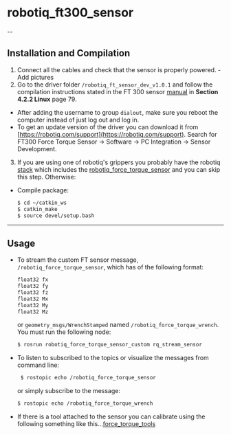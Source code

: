 # robotiq_ft300_sensor


--

## Installation and Compilation
  1. Connect all the cables and check that the sensor is properly powered. 
    - Add pictures
  2. Go to the driver folder `/robotiq_ft_sensor_dev_v1.0.1` and follow the compilation instructions stated in the FT 300 sensor [manual](https://assets.robotiq.com/website-assets/support_documents/document/FT_Sensor_Instruction_Manual_PDF_20181218.pdf) in **Section 4.2.2 Linux** page 79. 
  - After adding the username to group ```dialout```, make sure you reboot the computer instead of just log out and log in.
  - To get an update version of the driver you can download it from [https://robotiq.com/support](https://robotiq.com/support). Search for FT300 Force Torque Sensor -> Software -> PC Integration -> Sensor Development. 
   
  3. If you are using one of robotiq's grippers you probably have the robotiq [stack](https://github.com/ros-industrial/robotiq/tree/indigo-devel) which includes the [robotiq_force_torque_sensor](https://github.com/ros-industrial/robotiq/tree/indigo-devel/robotiq_force_torque_sensor) and you can skip this step. Otherwise:
  - Compile package:
    ```bash
    $ cd ~/catkin_ws
    $ catkin_make
    $ source devel/setup.bash
    ```
---
## Usage    
- To stream the custom FT sensor message, `/robotiq_force_torque_sensor`, which has of the following format:
    ```bash
    float32 fx
    float32 fy
    float32 fz
    float32 Mx
    float32 My
    float32 Mz
     ```
     or `geometry_msgs/WrenchStamped` named `/robotiq_force_torque_wrench`. You must run the following node:
    ```bash
    $ rosrun robotiq_force_torque_sensor_custom rq_stream_sensor
    ```
 - To listen to subscribed to the topics or visualize the messages from command line:
   ```bash
    $ rostopic echo /robotiq_force_torque_sensor
   ```
   or simply subscribe to the message:
    ```bash
    $ rostopic echo /robotiq_force_torque_wrench
    ```
 - If there is a tool attached to the sensor you can calibrate using the following something like this...[force_torque_tools](https://github.com/kth-ros-pkg/force_torque_tools)
